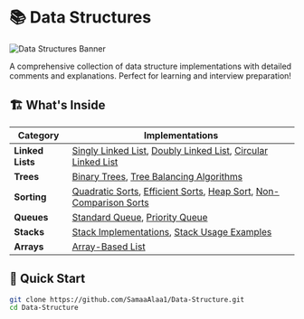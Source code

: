 # 📚 Data Structures

![Data Structures Banner](https://media.giphy.com/media/v1.Y2lkPTc5MGI3NjExcW1pZ3RqYzVtZ3B6Y2R5d2x6dGJ6Z2V4eGJ6dHp0ZzZ1bmRmaWZ1biZlcD12MV9pbnRlcm5hbF9naWZfYnlfaWQmY3Q9Zw/qgQUggAC3Pfv687qPC/giphy.gif)

A comprehensive collection of data structure implementations with detailed comments and explanations. Perfect for learning and interview preparation!

## 🏗️ What's Inside

| Category       | Implementations                                                                 |
|----------------|---------------------------------------------------------------------------------|
| **Linked Lists** | [Singly Linked List](Linked-Lists/linkedList.cpp), [Doubly Linked List](Linked-Lists/Doubly-Linked-List.cpp), [Circular Linked List](Linked-Lists/Circular-Linked-List.cpp) |
| **Trees**      | [Binary Trees](Trees/Tree.cpp), [Tree Balancing Algorithms](Trees/treeBalancing.cpp) |
| **Sorting**    | [Quadratic Sorts](Sorting/quadratic_sorts.cpp), [Efficient Sorts](Sorting/efficient_sorts.cpp), [Heap Sort](Sorting/heap_sort.cpp), [Non-Comparison Sorts](Sorting/non_comparison_sorts.cpp) |
| **Queues**     | [Standard Queue](Queue/queue.cpp), [Priority Queue](Queue/priority_queue.cpp) |
| **Stacks**     | [Stack Implementations](Stack/), [Stack Usage Examples](Stack/Stack_usage_example) |
| **Arrays**     | [Array-Based List](Array-Based-List.cpp) |

## 🚀 Quick Start

```bash
git clone https://github.com/SamaaAlaa1/Data-Structure.git
cd Data-Structure
